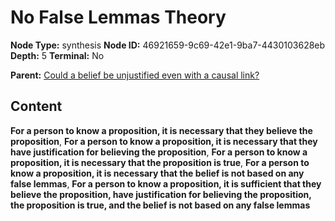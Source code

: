 # No False Lemmas Theory

**Node Type:** synthesis
**Node ID:** 46921659-9c69-42e1-9ba7-4430103628eb
**Depth:** 5
**Terminal:** No

**Parent:** [Could a belief be unjustified even with a causal link?](could-a-belief-be-unjustified-even-with-a-causal-link-antithesis-e56ecfae-e939-42a4-9543-a2db8705c016.md)

## Content

**For a person to know a proposition, it is necessary that they believe the proposition**, **For a person to know a proposition, it is necessary that they have justification for believing the proposition**, **For a person to know a proposition, it is necessary that the proposition is true**, **For a person to know a proposition, it is necessary that the belief is not based on any false lemmas**, **For a person to know a proposition, it is sufficient that they believe the proposition, have justification for believing the proposition, the proposition is true, and the belief is not based on any false lemmas**

